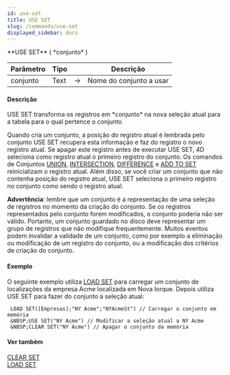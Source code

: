 ```yaml
---
id: use-set
title: USE SET
slug: /commands/use-set
displayed_sidebar: docs
---
```


<!--REF #_command_.USE SET.Syntax-->**USE SET** ( *conjunto* )<!-- END REF-->
<!--REF #_command_.USE SET.Params-->
| Parâmetro | Tipo |  | Descrição |
| --- | --- | --- | --- |
| conjunto | Text | &srarr; | Nome do conjunto a usar |

<!-- END REF-->

#### Descrição 

<!--REF #_command_.USE SET.Summary-->USE SET transforma os registros em *conjunto* na nova seleção atual para a tabela para o qual pertence o conjunto

Quando cria um conjunto, a posição do registro atual é lembrada pelo conjunto USE SET recupera esta informação e faz do registro o novo registro atual.<!-- END REF--> Se apagar este registro antes de executar USE SET, 4D seleciona como registro atual o primeiro registro do conjunto. Os comandos de Conjuntos [UNION](union.md), [INTERSECTION](intersection.md), [DIFFERENCE](difference.md) e [ADD TO SET](add-to-set.md) reinicializam o registro atual. Além disso, se você criar um conjunto que não contenha posição do registro atual, USE SET seleciona o primeiro registro no conjunto como sendo o registro atual.  
  
**Advertência**: lembre que um conjunto é a representação de uma seleção de registros no momento da criação do conjunto. Se os registros representados pelo conjunto forem modificados, o conjunto poderia não ser válido. Portanto, um conjunto guardado no disco deve representar um grupo de registros que não modifique frequentemente. Muitos eventos podem invalidar a validade de um conjunto, como por exemplo a eliminação ou modificação de um registro do conjunto, ou a modificação dos critérios de criação do conjunto.

#### Exemplo 

O seguinte exemplo utiliza [LOAD SET](load-set.md) para carregar um conjunto de localizações da empresa Acme localizada em Nova Iorque. Depois utiliza USE SET para fazer do conjunto a seleção atual:   

```4d
 LOAD SET([Empresas];"NY Acme";"NYAcmeSt") // Carregar o conjunto em memória
 &NBSP;USE SET("NY Acme") // Modificar a seleção atual a NY Acme
 &NBSP;CLEAR SET("NY Acme") // Apagar o conjunto da memória
```

#### Ver também 

[CLEAR SET](clear-set.md)  
[LOAD SET](load-set.md)  